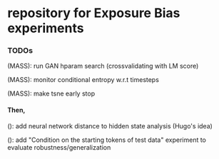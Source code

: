 # repository for Exposure Bias experiments

### TODOs


(MASS): run GAN hparam search (crossvalidating with LM score)

(MASS): monitor conditional entropy w.r.t timesteps

(MASS): make tsne early stop

#### Then,

(): add neural network distance to hidden state analysis (Hugo's idea)

(): add "Condition on the starting tokens of test data" experiment to evaluate robustness/generalization

